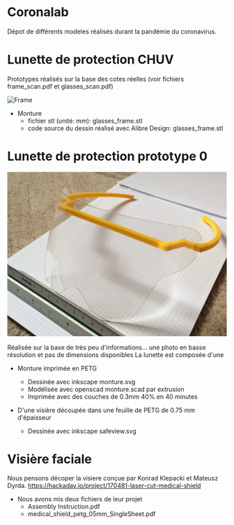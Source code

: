 # Coronalab

Dépot de différents modeles réalisés durant la pandémie du coronavirus.

# Lunette de protection CHUV
 
Prototypes réalisés sur la base des cotes réelles (voir fichiers frame_scan.pdf et glasses_scan.pdf)

![Frame](https://github.com/FabLabChene20/fablabchene20.github.io/blob/master/images/Coronalab/frame.jpg "Frame rendering")

- Monture
	- fichier stl (unité: mm): glasses_frame.stl
	- code source du dessin réalisé avec Alibre Design: glasses_frame.stl



# Lunette de protection prototype 0
![Lunette](https://github.com/FabLabChene20/fablabchene20.github.io/blob/master/images/Coronalab/front.JPG "Image Lunette")

Réalisée sur la base de très peu d'informations... une photo en basse résolution et pas de dimensions disponibles
La lunette est composée d'une 

 - Monture imprimée en PETG
	- Dessinée avec inkscape monture.svg
	- Modélisée avec openscad monture.scad par extrusion
	- Imprimée avec des couches de 0.3mm 40% en 40 minutes

- D'une visière découpée dans une feuille de PETG de 0.75 mm d'épaisseur
	- Dessinée avec inkscape safeview.svg
	

# Visière faciale

Nous pensons décoper la visiere conçue par Konrad Klepacki et Mateusz Dyrda.
https://hackaday.io/project/170481-laser-cut-medical-shield

- Nous avons mis deux fichiers de leur projet
	- Assembly Instruction.pdf
	- medical_shield_petg_05mm_SingleSheet.pdf
	



